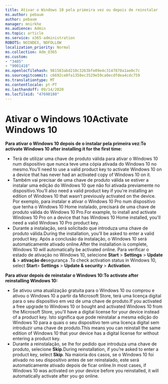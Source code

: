 ```yaml
---
title: Ativar o Windows 10 pela primeira vez ou depois de reinstalar
ms.author: pebaum
author: pebaum
manager: mnirkhe
ms.audience: Admin
ms.topic: article
ms.service: o365-administration
ROBOTS: NOINDEX, NOFOLLOW
localization_priority: Normal
ms.collection: Adm_O365
ms.custom:
- "3485"
- "9001418"
ms.openlocfilehash: 981583abd210c3263bfe09e4c3147870a1ae0c7c
ms.sourcegitcommit: c6692ce0fa1358ec3529e59ca0ecdfdea4cdc759
ms.translationtype: MT
ms.contentlocale: pt-PT
ms.lasthandoff: 09/14/2020
ms.locfileid: "47698180"
---
```

# <a name="activate-windows-10"></a><span data-ttu-id="b0642-102">Ativar o Windows 10</span><span class="sxs-lookup"><span data-stu-id="b0642-102">Activate Windows 10</span></span>

<span data-ttu-id="b0642-103">**Para ativar o Windows 10 depois de o instalar pela primeira vez:**</span><span class="sxs-lookup"><span data-stu-id="b0642-103">**To activate Windows 10 after installing it for the first time:**</span></span>

- <span data-ttu-id="b0642-104">Terá de utilizar uma chave de produto válida para ativar o Windows 10 num dispositivo que nunca teve uma cópia ativada do Windows 10 no mesmo.</span><span class="sxs-lookup"><span data-stu-id="b0642-104">You’ll need to use a valid product key to activate Windows 10 on a device that has never had an activated copy of Windows 10 on it.</span></span>
- <span data-ttu-id="b0642-105">Também vai precisar de uma chave de produto válida se estiver a instalar uma edição do Windows 10 que não foi ativada previamente no dispositivo.</span><span class="sxs-lookup"><span data-stu-id="b0642-105">You’ll also need a valid product key if you're installing an edition of Windows 10 that wasn’t previously activated on the device.</span></span> <span data-ttu-id="b0642-106">Por exemplo, para instalar e ativar o Windows 10 Pro num dispositivo que tenha o Windows 10 Home instalado, precisará de uma chave de produto válida do Windows 10 Pro.</span><span class="sxs-lookup"><span data-stu-id="b0642-106">For example, to install and activate Windows 10 Pro on a device that has Windows 10 Home installed, you'll need a valid Windows 10 Pro product key.</span></span>
- <span data-ttu-id="b0642-107">Durante a instalação, será solicitado que introduza uma chave de produto válida.</span><span class="sxs-lookup"><span data-stu-id="b0642-107">During the installation, you’ll be asked to enter a valid product key.</span></span> <span data-ttu-id="b0642-108">Após a conclusão da instalação, o Windows 10 será automaticamente ativado online.</span><span class="sxs-lookup"><span data-stu-id="b0642-108">After the installation is complete, Windows 10 will automatically be activated online.</span></span> <span data-ttu-id="b0642-109">Para verificar o estado de ativação no Windows 10, selecione **Start** >  **Settings**  >  **Update &**  >  **ativação de**segurança .</span><span class="sxs-lookup"><span data-stu-id="b0642-109">To check activation status in Windows 10, select **Start**> **Settings** > **Update & security** > **Activation**.</span></span>

<span data-ttu-id="b0642-110">**Para ativar depois de reinstalar o Windows 10:**</span><span class="sxs-lookup"><span data-stu-id="b0642-110">**To activate after reinstalling Windows 10:**</span></span>

- <span data-ttu-id="b0642-111">Se ativou uma atualização gratuita para o Windows 10 ou comprou e ativou o Windows 10 a partir da Microsoft Store, terá uma licença digital para o seu dispositivo em vez de uma chave de produto.</span><span class="sxs-lookup"><span data-stu-id="b0642-111">If you activated a free upgrade to Windows 10 or bought and activated Windows 10 from the Microsoft Store, you'll have a digital license for your device instead of a product key.</span></span> <span data-ttu-id="b0642-112">Isto significa que pode reinstalar a mesma edição do Windows 10 para a quais o seu dispositivo tem uma licença digital sem introduzir uma chave de produto.</span><span class="sxs-lookup"><span data-stu-id="b0642-112">This means you can reinstall the same edition of Windows 10 that your device has a digital license for without entering a product key.</span></span>
- <span data-ttu-id="b0642-113">Durante a reinstalação, se lhe for pedido que introduza uma chave de produto, selecione **Skip**.</span><span class="sxs-lookup"><span data-stu-id="b0642-113">During reinstallation, if you’re asked to enter a product key, select **Skip**.</span></span> <span data-ttu-id="b0642-114">Na maioria dos casos, se o Windows 10 foi ativado no seu dispositivo antes de ser reinstalado, este será automaticamente ativado depois de ficar online.</span><span class="sxs-lookup"><span data-stu-id="b0642-114">In most cases, if Windows 10 was activated on your device before you reinstalled, it will automatically activate after you go online.</span></span>
